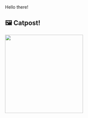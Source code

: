 Hello there!



## 🖼️ Catpost!

<sub>
    <img src="https://cdn2.thecatapi.com/images/282.png" height="256">
</sub>

